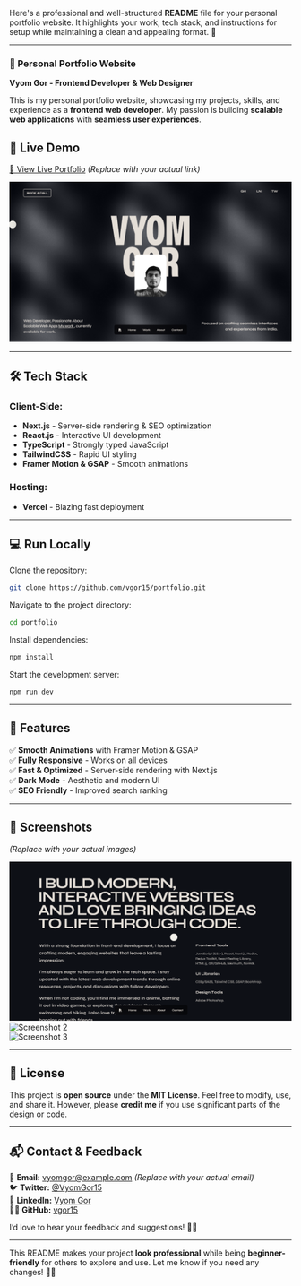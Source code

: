 Here's a professional and well-structured **README** file for your personal portfolio website. It highlights your work, tech stack, and instructions for setup while maintaining a clean and appealing format. 🚀

---

### **📌 Personal Portfolio Website**

**Vyom Gor - Frontend Developer & Web Designer**

This is my personal portfolio website, showcasing my projects, skills, and experience as a **frontend web developer**. My passion is building **scalable web applications** with **seamless user experiences**.

## **🚀 Live Demo**

[🔗 View Live Portfolio](#) _(Replace with your actual link)_

![Portfolio Screenshot](/public/screenshots/Screenshot%202025-03-18%20125930.png)

---

## **🛠️ Tech Stack**

### **Client-Side:**

- **Next.js** - Server-side rendering & SEO optimization
- **React.js** - Interactive UI development
- **TypeScript** - Strongly typed JavaScript
- **TailwindCSS** - Rapid UI styling
- **Framer Motion & GSAP** - Smooth animations

### **Hosting:**

- **Vercel** - Blazing fast deployment

---

## **💻 Run Locally**

Clone the repository:

```bash
git clone https://github.com/vgor15/portfolio.git
```

Navigate to the project directory:

```bash
cd portfolio
```

Install dependencies:

```bash
npm install
```

Start the development server:

```bash
npm run dev
```

---

## **📜 Features**

✅ **Smooth Animations** with Framer Motion & GSAP  
✅ **Fully Responsive** - Works on all devices  
✅ **Fast & Optimized** - Server-side rendering with Next.js  
✅ **Dark Mode** - Aesthetic and modern UI  
✅ **SEO Friendly** - Improved search ranking

---

## **🎨 Screenshots**

_(Replace with your actual images)_

![Screenshot 1](/public/screenshots/Screenshot%202025-03-18%20130206.png)  
![Screenshot 2](#)  
![Screenshot 3](#)

---

## **📜 License**

This project is **open source** under the **MIT License**. Feel free to modify, use, and share it. However, please **credit me** if you use significant parts of the design or code.

---

## **📬 Contact & Feedback**

📧 **Email:** vyomgor@example.com _(Replace with your actual email)_  
🐦 **Twitter:** [@VyomGor15](https://twitter.com/VyomGor15)  
💼 **LinkedIn:** [Vyom Gor](https://www.linkedin.com/in/vyom-gor/)  
👨‍💻 **GitHub:** [vgor15](https://github.com/vgor15)

I’d love to hear your feedback and suggestions! 🚀😊

---

This README makes your project **look professional** while being **beginner-friendly** for others to explore and use. Let me know if you need any changes! 🚀🔥
